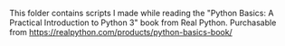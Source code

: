 This folder contains scripts I made while reading the "Python Basics: A Practical Introduction to Python 3" book from Real Python.
Purchasable from https://realpython.com/products/python-basics-book/
